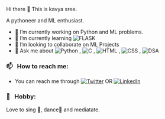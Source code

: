    Hi there 👋
   This is kavya sree. 
   
   A pythoneer and ML enthusiast. 
 
- 🔭 I’m currently working on Python and ML problems.
- 🌱 I’m currently learning ![FLASK](https://img.shields.io/badge/-Flask-05122A?style=flat&logo=flask)&nbsp;
- 👯 I’m looking to collaborate on ML Projects
- 💬 Ask me about ![Python](https://img.shields.io/badge/-Python-05122A?style=flat&logo=python)&nbsp;, ![C](https://img.shields.io/badge/--05122A?style=flat&logo=c)&nbsp;, ![HTML](https://img.shields.io/badge/-HTML-05122A?style=flat&logo=html)&nbsp;, ![CSS](https://img.shields.io/badge/-CSS-05122A?style=flat&logo=CSS3&logoColor=1572B6)&nbsp;, ![DSA](https://img.shields.io/badge/-DSA-05122A?)&nbsp;
### 📫 &nbsp; How to reach me:
- You can reach me through <a href="https://twitter.com/d_kavyasree_18?lang=en"><img alt="Twitter" src="https://img.shields.io/badge/Twitter%20-%230077B5.svg?&style=flat&logo=twitter&logoColor=white"/></a>&nbsp;OR <a href="https://www.linkedin.com/in/donkeshwar-kavyasree-b53807202/ 
"><img alt="LinkedIn" src="https://img.shields.io/badge/linkedin%20-%230077B5.svg?&style=flat&logo=linkedin&logoColor=white"/></a> &nbsp;
### 💃 &nbsp; Hobby:
Love to sing 🎤, dance💃 and mediatate.

